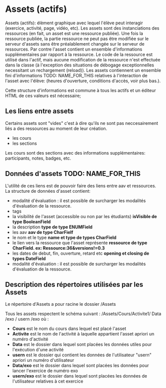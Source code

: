  

#  Assets (actifs)


Assets (actifs): élèment graphique avec lequel l'élève peut interagir (exercice, activité, page, vidéo, etc).
Les assets sont des instanciations des ressources (en fait, un asset est une ressource publiée). Une fois la ressource publiée, la partie ressource ne peut pas être modifiée sur le serveur d'assets sans être préalablement changée sur le serveur de ressources.
Par contre l'asset contient un ensemble d'informations supplémentaires par rapport à la ressource. Le code de la ressource est utilisé dans l'actif, mais aucune modification de la ressource n'est effectuée dans la classe (à l'exception des situations de débogage exceptionnelles necessitant un rechargement (reload)).
Les assets contiennent un ensemble fini d'informations TODO: NAME_FOR_THIS relatives à l'interaction de l'asset avec l'élève: (heures d'ouverture, conditions d'accès, voir plus bas.).


Cette structure d'informations est commune à tous les actifs et un éditeur HTML de ces valeurs est nécessaire;


## Les liens entre assets 

Certains assets sont "vides" c'est à dire qu'ils ne sont pas neccesairement liés a des ressources au moment de leur création.
* les cours 
* les sections 

Les cours sont des sections avec des informations supplémentaires: participants, notes, badges, etc.


##  Données d'assets TODO: NAME_FOR_THIS

L'utilité de ces liens est de pouvoir faire des liens entre aav et ressources.
La structure de données d'asset contient:
* modalité d'évaluation : il est possible de surcharger les modalités d'évaluation de la ressource.
* tags 
* la visibilité de l'asset (accessible ou non par les étudiants) **isVisible de type BooleanField**
* la description **type de type ENUMField**
* les aav **aav de type CharFielf**
* le nom et le type **name et type de types CharField**
* le lien vers la ressource que l'asset représente **ressource de type CharField. ex: Ressource:36&versions!=0.3**
* les dates de debut, fin, ouverture, retard etc **opening et closing de types DateField**
* modalité d'évaluation : il est possible de surcharger les modalités d'évaluation de la ressource.

## Description des répertoires utilisées par les Assets
Le répertoire d'Assets a pour racine le dossier /Assets

Tous les assets respectent le schéma suivant : /Assets/Cours/Activite1/ Data  /exo 
                                                                       / usern /exo  où :
                                                                       
* **Cours** est le nom du cours dans lequel est placé l'asset
* **Activite** est le nom de l'activité à laquelle appartient l'asset apriori un numéro d'activité
* **Data** est le dossier dans lequel sont placées les données utiles pour l'exécution d'une activité
* **usern** est le dossier qui contient les données de l'utilisateur "usern" apriori un numéro d'utilisateur 
* **Data/exo** est le dossier dans lequel sont placées les données pour lancer l'exercice de numéro exo
* **usern/exo** est le dossier dans lequel sont placées les données de l'utilisateur relatives à cet exercice


